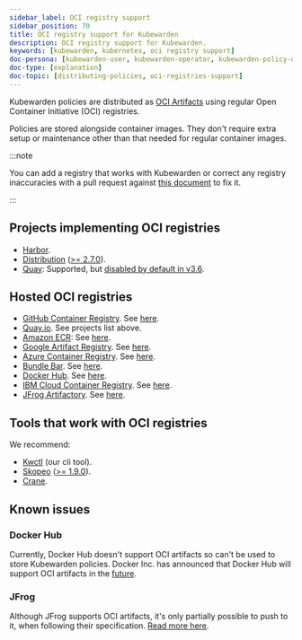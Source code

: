 ```yaml
---
sidebar_label: OCI registry support
sidebar_position: 70
title: OCI registry support for Kubewarden
description: OCI registry support for Kubewarden.
keywords: [kubewarden, kubernetes, oci registry support]
doc-persona: [kubewarden-user, kubewarden-operator, kubewarden-policy-developer, kubewarden-distributor, kubewarden-integrator]
doc-type: [explanation]
doc-topic: [distributing-policies, oci-registries-support]
---
```


Kubewarden policies are distributed as
[OCI Artifacts](https://github.com/opencontainers/artifacts)
using regular Open Container Initiative (OCI) registries.

Policies are stored alongside container images.
They don't require extra setup or maintenance
other than that needed for regular container images.

:::note

You can add a registry that works with Kubewarden or
correct any registry inaccuracies with a pull request against
[this document](https://github.com/kubewarden/docs/edit/main/docs/distributing-policies/oci-registries-support.md)
to fix it.

:::

## Projects implementing OCI registries

- [Harbor](https://goharbor.io/).
- [Distribution](https://github.com/distribution/distribution) ([>= 2.7.0](https://github.com/distribution/distribution/releases/tag/v2.7.0)).
- [Quay](https://access.redhat.com/products/red-hat-quay/): Supported, but [disabled by default in v3.6](https://access.redhat.com/documentation/en-us/red_hat_quay/3/html/use_red_hat_quay/oci-intro#other-oci-artifacts-with-quay).

## Hosted OCI registries

- [GitHub Container Registry](https://github.com/container-registry/). See [here](https://docs.github.com/en/packages/working-with-a-github-packages-registry/working-with-the-container-registry).
- [Quay.io](https://quay.io). See projects list above.
- [Amazon ECR](https://aws.amazon.com/ecr/): See [here](https://aws.amazon.com/blogs/containers/oci-artifact-support-in-amazon-ecr/).
- [Google Artifact Registry](https://cloud.google.com/artifact-registry). See [here](https://cloud.google.com/anthos-config-management/docs/how-to/sync-oci-artifacts-from-artifact-registry).
- [Azure Container Registry](https://azure.microsoft.com/en-us/products/container-registry/). See [here](https://learn.microsoft.com/en-us/azure/container-registry/container-registry-oci-artifacts).
- [Bundle Bar](https://bundle.bar). See [here](https://bundle.bar/docs/#open-container-initiative-oci).
- [Docker Hub](https://hub.docker.com/). See [here](https://docs.docker.com/docker-hub/oci-artifacts/).
- [IBM Cloud Container Registry](https://cloud.ibm.com/docs/Registry). See [here](https://cloud.ibm.com/docs/Registry?topic=Registry-registry_helm_charts).
- [JFrog Artifactory](https://jfrog.com/artifactory/). See [here](https://jfrog.com/help/r/jfrog-artifactory-documentation/docker-registry).

## Tools that work with OCI registries

We recommend:
- [Kwctl](https://github.com/kubewarden/kwctl) (our cli tool).
- [Skopeo](https://github.com/containers/skopeo) ([>= 1.9.0](https://github.com/containers/skopeo/pull/1705)).
- [Crane](https://github.com/google/go-containerregistry/blob/main/cmd/crane/README.md).

## Known issues

### Docker Hub

Currently, Docker Hub doesn't support OCI artifacts so can't be used to store Kubewarden policies.
Docker Inc. has announced that Docker Hub will support OCI artifacts in the
[future](https://www.docker.com/blog/announcing-docker-hub-oci-artifacts-support/).

### JFrog

Although JFrog supports OCI artifacts,
it's only partially possible to push to it, when following their specification.
[Read more here](https://github.com/kubewarden/kwctl/issues/59).
